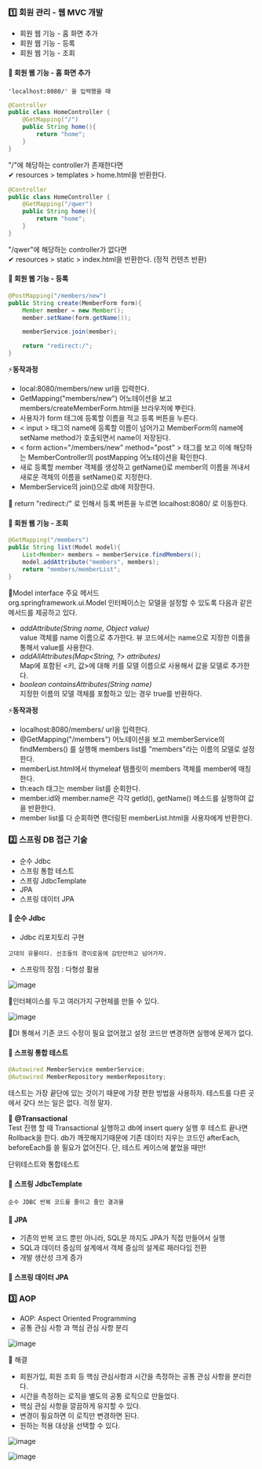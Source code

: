 ### 1️⃣ 회원 관리 - 웹 MVC 개발
* 회원 웹 기능 - 홈 화면 추가
* 회원 웹 기능 - 등록
* 회원 웹 기능 - 조회
#### 🔶 회원 웹 기능 - 홈 화면 추가
```
'localhost:8080/' 을 입력했을 때
```
```java
@Controller
public class HomeController {
    @GetMapping("/")
    public String home(){
        return "home";
    }
}
```
"/"에 해당하는 controller가 존재한다면<br>
✔ resources > templates > home.html을 반환한다. 
```java
@Controller
public class HomeController {
    @GetMapping("/qwer")
    public String home(){
        return "home";
    }
}
```
"/qwer"에 해당하는 controller가 없다면<br>
✔ resources > static > index.html을 반환한다. (정적 컨텐츠 반환)
#### 🔶 회원 웹 기능 - 등록
```java
@PostMapping("/members/new")
public String create(MemberForm form){
    Member member = new Member();
    member.setName(form.getName());

    memberService.join(member);

    return "redirect:/";
}
```
⚡**동작과정**
* local:8080/members/new url을 입력한다.
* GetMapping("members/new") 어노테이션을 보고 members/createMemberForm.html을 브라우저에 뿌린다.
* 사용자가 form 태그에 등록할 이름을 적고 등록 버튼을 누른다.
* < input > 태그의 name에 등록할 이름이 넘어가고 MemberForm의 name에 setName method가 호출되면서 name이 저장된다.
* < form action="/members/new" method="post" > 태그를 보고 이에 해당하는 MemberController의 postMapping 어노테이션을 확인한다.
* 새로 등록할 member 객체를 생성하고 getName()로 member의 이름을 꺼내서 새로운 객체의 이름을 setName()로 지정한다.
* MemberService의 join()으로 db에 저장한다.

📝 return "redirect:/" 로 인해서 등록 버튼을 누르면 localhost:8080/ 로 이동한다.

#### 🔶 회원 웹 기능 - 조회
```java
@GetMapping("/members")
public String list(Model model){
    List<Member> members = memberService.findMembers();
    model.addAttribute("members", members);
    return "members/memberList";
}
```

📝Model interface 주요 메서드<br>
org.springframework.ui.Model 인터페이스는 모델을 설정할 수 있도록 다음과 같은 메서드를 제공하고 있다.

* *addAttribute(String name, Object value)*<br>
value 객체를 name 이름으로 추가한다. 뷰 코드에서는 name으로 지정한 이름을 통해서 value를 사용한다.
* *addAllAttributes(Map<String, ?> attributes)*<br>
Map에 포함된 <키, 값>에 대해 키를 모델 이름으로 사용해서 값을 모델로 추가한다.
* *boolean containsAttributes(String name)*<br>
지정한 이름의 모델 객체를 포함하고 있는 경우 true를 반환하다.

⚡**동작과정**
* localhost:8080/members/ url을 입력한다.
* @GetMapping("/members") 어노테이션을 보고 memberService의 findMembers() 를 실행해 members list를 "members"라는 이름의 모델로 설정한다.
* memberList.html에서 thymeleaf 템플릿이 members 객체를 member에 매칭한다.
* th:each 태그는 member list를 순회한다.
* member.id와 member.name은 각각 getId(), getName() 메소드를 실행하여 값을 반환한다.
* member list를 다 순회하면 랜더링된 memberList.html을 사용자에게 반환한다.

### 2️⃣ 스프링 DB 접근 기술
* 순수 Jdbc
* 스프링 통합 테스트
* 스프링 JdbcTemplate
* JPA
* 스프링 데이터 JPA

#### 🔶 순수 Jdbc
* Jdbc 리포지토리 구현
```
고대의 유물이다. 선조들의 경이로움에 감탄만하고 넘어가자.
```
* 스프링의 장점 : 다형성 활용

![image](https://user-images.githubusercontent.com/46257667/103608416-a9d8a600-4f5e-11eb-8679-011666fb4803.png)

📝인터페이스를 두고 여러가지 구현체를 만들 수 있다.

![image](https://user-images.githubusercontent.com/46257667/103608443-b8bf5880-4f5e-11eb-921d-279e813777a8.png)

📝DI 통해서 기존 코드 수정이 필요 없어졌고 설정 코드만 변경하면 실행에 문제가 없다.

#### 🔶 스프링 통합 테스트

```java
@Autowired MemberService memberService;
@Autowired MemberRepository memberRepository;
```

테스트는 가장 끝단에 있는 것이기 때문에 가장 편한 방법을 사용하자. 테스트를 다른 곳에서 갖다 쓰는 일은 없다. 걱정 말자.

📝 **@Transactional**<br>
Test 진행 할 때 Transactional 실행하고 db에 insert query 실행 후 테스트 끝나면 Rollback을 한다. db가 깨끗해지기때문에 기존 데이터 지우는 코드인 afterEach, beforeEach를 쓸 필요가 없어진다. 단, 테스트 케이스에 붙었을 때만!

단위테스트와 통합테스트

#### 🔶 스프링 JdbcTemplate
```
순수 JDBC 반복 코드를 줄이고 줄인 결과물
```

#### 🔶 JPA
* 기존의 반복 코드 뿐만 아니라, SQL문 까지도 JPA가 직접 만들어서 실행
* SQL과 데이터 중심의 설계에서 객체 중심의 설계로 패러다임 전환
* 개발 생산성 크게 증가

#### 🔶 스프링 데이터 JPA

### 3️⃣ AOP

* AOP: Aspect Oriented Programming
* 공통 관심 사항 과 핵심 관심 사항 분리

![image](https://user-images.githubusercontent.com/46257667/103617407-8bc87100-4f71-11eb-825e-71ba119d0635.png)


📝 해결<br>
* 회원가입, 회원 조회 등 핵심 관심사항과 시간을 측정하는 공통 관심 사항을 분리한다. 
* 시간을 측정하는 로직을 별도의 공통 로직으로 만들었다.
* 핵심 관심 사항을 깔끔하게 유지할 수 있다.
* 변경이 필요하면 이 로직만 변경하면 된다.
* 원하는 적용 대상을 선택할 수 있다.

![image](https://user-images.githubusercontent.com/46257667/103616831-7e5eb700-4f70-11eb-915b-aa18e1ee5039.png)

![image](https://user-images.githubusercontent.com/46257667/103617343-72bfc000-4f71-11eb-9c77-05df4510cccb.png)
